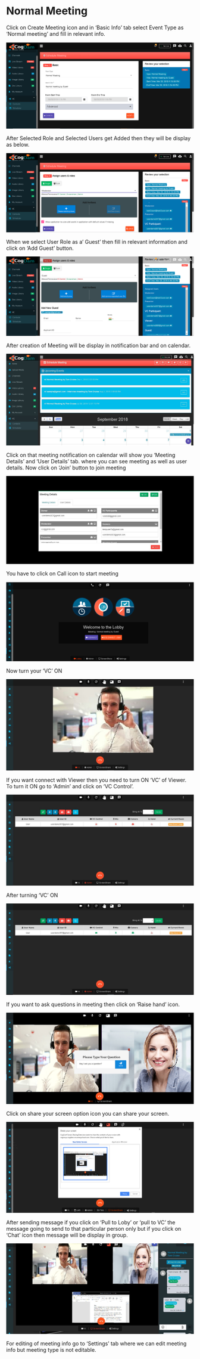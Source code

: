 # Normal Meeting

Click on Create Meeting icon and in ‘Basic Info’ tab select Event Type as ‘Normal meeting’ and fill in relevant info.

![](../../.gitbook/assets/11.png)

After Selected Role and Selected Users get Added then they will be display as below.

![](../../.gitbook/assets/12.png)

When we select User Role as a’ Guest’ then fill in relevant information and click on ‘Add Guest’ button.

![](../../.gitbook/assets/13.png)

After creation of Meeting will be display in notification bar and on calendar.

![](../../.gitbook/assets/14.png)

Click on that meeting notification on calendar will show you ‘Meeting Details’ and ‘User Details’ tab. where you can see meeting as well as user details. Now click on ‘Join’ button to join meeting

![](../../.gitbook/assets/image%20%2879%29.png)

You have to click on Call icon to start meeting

![](../../.gitbook/assets/image%20%2895%29.png)

Now turn your ‘VC’ ON

![](../../.gitbook/assets/image%20%2865%29.png)

If you want connect with Viewer then you need to turn ON ‘VC’ of Viewer. To turn it ON go to ‘Admin’ and click on ‘VC Control’.

![](../../.gitbook/assets/image%20%28124%29.png)

After turning ‘VC’ ON

![](../../.gitbook/assets/image%20%2867%29.png)

If you want to ask questions in meeting then click on ‘Raise hand’ icon.

![](../../.gitbook/assets/image%20%28137%29.png)

Click on share your screen option icon you can share your screen.

![](../../.gitbook/assets/popup_ss.png)

After sending message if you click on ‘Pull to Loby’ or ‘pull to VC’ the message going to send to that particular person only but if you click on ‘Chat’ icon then message will be display in group.

![Image shown with screen-share and chat](../../.gitbook/assets/image%20%28110%29.png)

For editing of meeting info go to ‘Settings’ tab where we can edit meeting info but meeting type is not editable.

